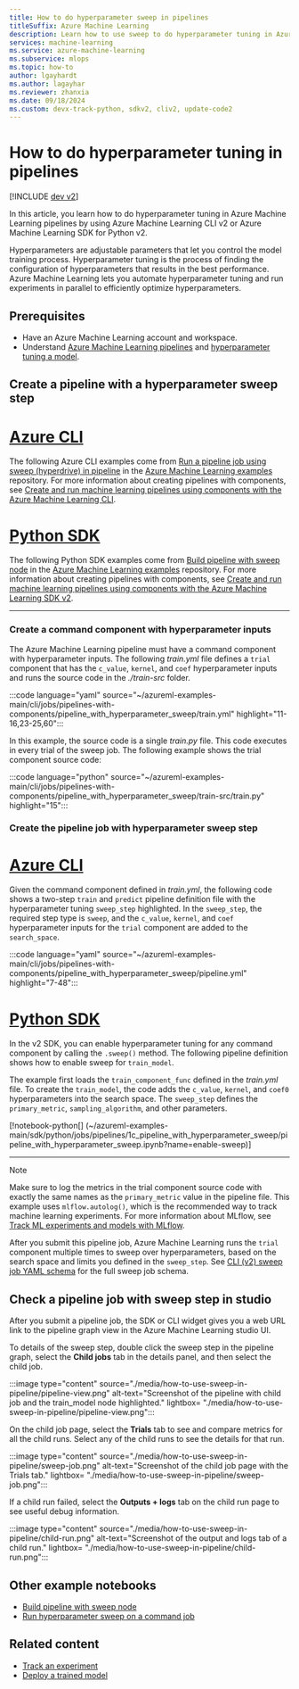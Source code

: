 ```yaml
---
title: How to do hyperparameter sweep in pipelines
titleSuffix: Azure Machine Learning
description: Learn how to use sweep to do hyperparameter tuning in Azure Machine Learning pipeline using CLI v2 and Python SDK.
services: machine-learning
ms.service: azure-machine-learning
ms.subservice: mlops
ms.topic: how-to
author: lgayhardt
ms.author: lagayhar
ms.reviewer: zhanxia
ms.date: 09/18/2024
ms.custom: devx-track-python, sdkv2, cliv2, update-code2
---
```


# How to do hyperparameter tuning in pipelines

[!INCLUDE [dev v2](includes/machine-learning-dev-v2.md)]

In this article, you learn how to do hyperparameter tuning in Azure Machine Learning pipelines by using Azure Machine Learning CLI v2 or Azure Machine Learning SDK for Python v2.

Hyperparameters are adjustable parameters that let you control the model training process. Hyperparameter tuning is the process of finding the configuration of hyperparameters that results in the best performance. Azure Machine Learning lets you automate hyperparameter tuning and run experiments in parallel to efficiently optimize hyperparameters.

## Prerequisites

- Have an Azure Machine Learning account and workspace.
- Understand [Azure Machine Learning pipelines](concept-ml-pipelines.md) and [hyperparameter tuning a model](how-to-tune-hyperparameters.md).

## Create a pipeline with a hyperparameter sweep step

# [Azure CLI](#tab/cli)

The following Azure CLI examples come from [Run a pipeline job using sweep (hyperdrive) in pipeline](https://github.com/Azure/azureml-examples/tree/main/cli/jobs/pipelines-with-components/pipeline_with_hyperparameter_sweep) in the [Azure Machine Learning examples](https://github.com/Azure/azureml-examples) repository. For more information about creating pipelines with components, see [Create and run machine learning pipelines using components with the Azure Machine Learning CLI](how-to-create-component-pipelines-cli.md).

# [Python SDK](#tab/python)

The following Python SDK examples come from [Build pipeline with sweep node](https://github.com/Azure/azureml-examples/blob/main/sdk/python/jobs/pipelines/1c_pipeline_with_hyperparameter_sweep/pipeline_with_hyperparameter_sweep.ipynb) in the [Azure Machine Learning examples](https://github.com/Azure/azureml-examples) repository. For more information about creating pipelines with components, see [Create and run machine learning pipelines using components with the Azure Machine Learning SDK v2](how-to-create-component-pipeline-python.md).

---

### Create a command component with hyperparameter inputs

The Azure Machine Learning pipeline must have a command component with hyperparameter inputs. The following *train.yml* file defines a `trial` component that has the `c_value`, `kernel`, and `coef` hyperparameter inputs and runs the source code in the *./train-src* folder.

:::code language="yaml" source="~/azureml-examples-main/cli/jobs/pipelines-with-components/pipeline_with_hyperparameter_sweep/train.yml" highlight="11-16,23-25,60":::

In this example, the source code is a single *train.py* file. This code executes in every trial of the sweep job. The following example shows the trial component source code:

:::code language="python" source="~/azureml-examples-main/cli/jobs/pipelines-with-components/pipeline_with_hyperparameter_sweep/train-src/train.py" highlight="15":::

### Create the pipeline job with hyperparameter sweep step

# [Azure CLI](#tab/cli)

Given the command component defined in *train.yml*, the following code shows a two-step `train` and `predict` pipeline definition file with the hyperparameter tuning `sweep_step` highlighted. In the `sweep_step`, the required step type is `sweep`, and the `c_value`, `kernel`, and `coef` hyperparameter inputs for the `trial` component are added to the `search_space`.

:::code language="yaml" source="~/azureml-examples-main/cli/jobs/pipelines-with-components/pipeline_with_hyperparameter_sweep/pipeline.yml" highlight="7-48":::

# [Python SDK](#tab/python)

In the v2 SDK, you can enable hyperparameter tuning for any command component by calling the `.sweep()` method. The following pipeline definition shows how to enable sweep for `train_model`.

The example first loads the `train_component_func` defined in the *train.yml* file. To create the `train_model`, the code adds the `c_value`, `kernel`, and `coef0` hyperparameters into the search space. The `sweep_step` defines the `primary_metric`, `sampling_algorithm`, and other parameters.

[!notebook-python[] (~/azureml-examples-main/sdk/python/jobs/pipelines/1c_pipeline_with_hyperparameter_sweep/pipeline_with_hyperparameter_sweep.ipynb?name=enable-sweep)]

---

>[!NOTE]
>Make sure to log the metrics in the trial component source code with exactly the same names as the `primary_metric` value in the pipeline file. This example uses `mlflow.autolog()`, which is the recommended way to track machine learning experiments. For more information about MLflow, see [Track ML experiments and models with MLflow](./how-to-use-mlflow-cli-runs.md).

After you submit this pipeline job, Azure Machine Learning runs the `trial` component multiple times to sweep over hyperparameters, based on the search space and limits you defined in the `sweep_step`. See [CLI (v2) sweep job YAML schema](reference-yaml-job-sweep.md) for the full sweep job schema.

## Check a pipeline job with sweep step in studio

After you submit a pipeline job, the SDK or CLI widget gives you a web URL link to the pipeline graph view in the Azure Machine Learning studio UI.

To details of the sweep step, double click the sweep step in the pipeline graph, select the **Child jobs** tab in the details panel, and then select the child job.

:::image type="content" source="./media/how-to-use-sweep-in-pipeline/pipeline-view.png" alt-text="Screenshot of the pipeline with child job and the train_model node highlighted." lightbox= "./media/how-to-use-sweep-in-pipeline/pipeline-view.png":::

On the child job page, select the **Trials** tab to see and compare metrics for all the child runs. Select any of the child runs to see the details for that run.

:::image type="content" source="./media/how-to-use-sweep-in-pipeline/sweep-job.png" alt-text="Screenshot of the child job page with the Trials tab." lightbox= "./media/how-to-use-sweep-in-pipeline/sweep-job.png":::

If a child run failed, select the **Outputs + logs** tab on the child run page to see useful debug information.

:::image type="content" source="./media/how-to-use-sweep-in-pipeline/child-run.png" alt-text="Screenshot of the output and logs tab of a child run." lightbox= "./media/how-to-use-sweep-in-pipeline/child-run.png":::

## Other example notebooks

- [Build pipeline with sweep node](https://github.com/Azure/azureml-examples/blob/main/sdk/python/jobs/pipelines/1c_pipeline_with_hyperparameter_sweep/pipeline_with_hyperparameter_sweep.ipynb)
- [Run hyperparameter sweep on a command job](https://github.com/Azure/azureml-examples/blob/main/sdk/python/jobs/single-step/lightgbm/iris/lightgbm-iris-sweep.ipynb)

## Related content

- [Track an experiment](how-to-log-view-metrics.md)
- [Deploy a trained model](how-to-deploy-online-endpoints.md)
